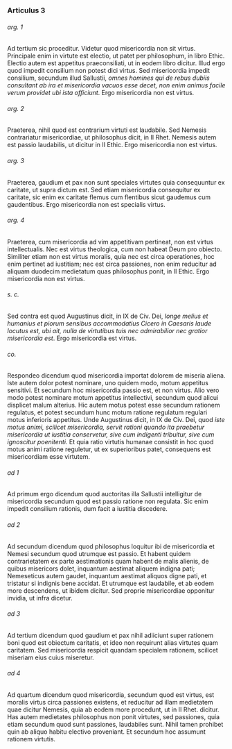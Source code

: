 ### Articulus 3

###### arg. 1
Ad tertium sic proceditur. Videtur quod misericordia non sit virtus. Principale enim in virtute est electio, ut patet per philosophum, in libro Ethic. Electio autem est appetitus praeconsiliati, ut in eodem libro dicitur. Illud ergo quod impedit consilium non potest dici virtus. Sed misericordia impedit consilium, secundum illud Sallustii, *omnes homines qui de rebus dubiis consultant ab ira et misericordia vacuos esse decet, non enim animus facile verum providet ubi ista officiunt*. Ergo misericordia non est virtus.

###### arg. 2
Praeterea, nihil quod est contrarium virtuti est laudabile. Sed Nemesis contrariatur misericordiae, ut philosophus dicit, in II Rhet. Nemesis autem est passio laudabilis, ut dicitur in II Ethic. Ergo misericordia non est virtus.

###### arg. 3
Praeterea, gaudium et pax non sunt speciales virtutes quia consequuntur ex caritate, ut supra dictum est. Sed etiam misericordia consequitur ex caritate, sic enim ex caritate flemus cum flentibus sicut gaudemus cum gaudentibus. Ergo misericordia non est specialis virtus.

###### arg. 4
Praeterea, cum misericordia ad vim appetitivam pertineat, non est virtus intellectualis. Nec est virtus theologica, cum non habeat Deum pro obiecto. Similiter etiam non est virtus moralis, quia nec est circa operationes, hoc enim pertinet ad iustitiam; nec est circa passiones, non enim reducitur ad aliquam duodecim medietatum quas philosophus ponit, in II Ethic. Ergo misericordia non est virtus.

###### s. c.
Sed contra est quod Augustinus dicit, in IX de Civ. Dei, *longe melius et humanius et piorum sensibus accommodatius Cicero in Caesaris laude locutus est, ubi ait, nulla de virtutibus tuis nec admirabilior nec gratior misericordia est*. Ergo misericordia est virtus.

###### co.
Respondeo dicendum quod misericordia importat dolorem de miseria aliena. Iste autem dolor potest nominare, uno quidem modo, motum appetitus sensitivi. Et secundum hoc misericordia passio est, et non virtus. Alio vero modo potest nominare motum appetitus intellectivi, secundum quod alicui displicet malum alterius. Hic autem motus potest esse secundum rationem regulatus, et potest secundum hunc motum ratione regulatum regulari motus inferioris appetitus. Unde Augustinus dicit, in IX de Civ. Dei, quod *iste motus animi, scilicet misericordia, servit rationi quando ita praebetur misericordia ut iustitia conservetur, sive cum indigenti tribuitur, sive cum ignoscitur poenitenti*. Et quia ratio virtutis humanae consistit in hoc quod motus animi ratione reguletur, ut ex superioribus patet, consequens est misericordiam esse virtutem.

###### ad 1
Ad primum ergo dicendum quod auctoritas illa Sallustii intelligitur de misericordia secundum quod est passio ratione non regulata. Sic enim impedit consilium rationis, dum facit a iustitia discedere.

###### ad 2
Ad secundum dicendum quod philosophus loquitur ibi de misericordia et Nemesi secundum quod utrumque est passio. Et habent quidem contrarietatem ex parte aestimationis quam habent de malis alienis, de quibus misericors dolet, inquantum aestimat aliquem indigna pati; Nemeseticus autem gaudet, inquantum aestimat aliquos digne pati, et tristatur si indignis bene accidat. Et utrumque est laudabile, et ab eodem more descendens, ut ibidem dicitur. Sed proprie misericordiae opponitur invidia, ut infra dicetur.

###### ad 3
Ad tertium dicendum quod gaudium et pax nihil adiiciunt super rationem boni quod est obiectum caritatis, et ideo non requirunt alias virtutes quam caritatem. Sed misericordia respicit quandam specialem rationem, scilicet miseriam eius cuius miseretur.

###### ad 4
Ad quartum dicendum quod misericordia, secundum quod est virtus, est moralis virtus circa passiones existens, et reducitur ad illam medietatem quae dicitur Nemesis, quia ab eodem more procedunt, ut in II Rhet. dicitur. Has autem medietates philosophus non ponit virtutes, sed passiones, quia etiam secundum quod sunt passiones, laudabiles sunt. Nihil tamen prohibet quin ab aliquo habitu electivo proveniant. Et secundum hoc assumunt rationem virtutis.

